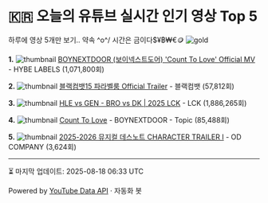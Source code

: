 # 🇰🇷 오늘의 유튜브 실시간 인기 영상 Top 5

하루에 영상 5개만 보기.. 약속 \^o^/ 
시간은 금이다$¥฿₩€🪙
![gold](https://media.tenor.com/your-gif-id.gif)


**1.** ![thumbnail](https://i.ytimg.com/vi/Dbxfo8YBkYE/default.jpg)
[BOYNEXTDOOR (보이넥스트도어) 'Count To Love' Official MV](https://youtube.com/watch?v=Dbxfo8YBkYE) - HYBE LABELS (1,071,800회)

**2.** ![thumbnail](https://i.ytimg.com/vi/-0ujV07iQdE/default.jpg)
[블랙컴뱃15 파라벨룸 Official Trailer](https://youtube.com/watch?v=-0ujV07iQdE) - 블랙컴뱃 (57,812회)

**3.** ![thumbnail](https://i.ytimg.com/vi/BLsafyzBMBg/default.jpg)
[HLE vs GEN - BRO vs DK | 2025 LCK](https://youtube.com/watch?v=BLsafyzBMBg) - LCK (1,886,265회)

**4.** ![thumbnail](https://i.ytimg.com/vi/17mqKMHUxXY/default.jpg)
[Count To Love](https://youtube.com/watch?v=17mqKMHUxXY) - BOYNEXTDOOR - Topic (85,488회)

**5.** ![thumbnail](https://i.ytimg.com/vi/BCcuFvvFbzU/default.jpg)
[2025-2026 뮤지컬 데스노트 CHARACTER TRAILER Ⅰ](https://youtube.com/watch?v=BCcuFvvFbzU) - OD COMPANY (3,624회)


---
⏳ 마지막 업데이트: 2025-08-18 06:33 UTC

Powered by [YouTube Data API](https://developers.google.com/youtube/v3/docs/videos/list) · 자동화 봇